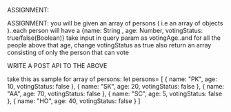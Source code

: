 ASSIGNMENT:
 
ASSIGNMENT:
you will be given an array of persons ( i.e an array of objects )..each person will have  a {name: String , age: Number, votingStatus: true/false(Boolean)}
take input in query param as votingAge..and for all the people above that age, change votingStatus as true
also return an array consisting of only the person that can vote

WRITE A POST API TO THE ABOVE


take this as sample for array of persons:
let persons= [
   {
   name: "PK",
   age: 10,
   votingStatus: false
},
{
   name: "SK",
   age: 20,
   votingStatus: false
},
{
   name: "AA",
   age: 70,
   votingStatus: false
},
{
   name: "SC",
   age: 5,
   votingStatus: false
},
{
   name: "HO",
   age: 40,
   votingStatus: false
}
]
 
 


